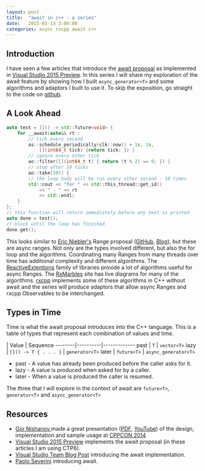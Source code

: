 ```yaml
---
layout: post
title:  "await in c++ - a series"
date:   2015-03-13 3:09:00
categories: async rxcpp await c++
---
```


## Introduction
I have seen a few articles that introduce the [await proposal](http://www.open-std.org/jtc1/sc22/wg21/docs/papers/2014/n4134.pdf) as implemented in [Visual Studio 2015 Preview](https://www.visualstudio.com/en-us/news/vs2015-vs.aspx). In this series I will share my exploration of the await feature by showing how I built `async_generator<T>` and some algorithms and adaptors I built to use it. To skip the exposition, go straight to the code on [github](https://github.com/kirkshoop/await).

## A Look Ahead
```cpp
auto test = []() -> std::future<void> {
    for __await(auto&& rt :
        // tick every second
        as::schedule_periodically(clk::now() + 1s, 1s, 
            [](int64_t tick) {return tick; }) |
        // ignore every other tick
        ao::filter([](int64_t t) { return (t % 2) == 0; }) |
        // stop after 10 ticks
        ao::take(10)) {
        // the loop body will be run every other second - 10 times
        std::cout << "for " << std::this_thread::get_id()
            << " - " << rt
            << std::endl;
    }
};
// this function will return immediately before any text is printed
auto done = test();
// block until the loop has finished
done.get();
```
This looks similar to [Eric Niebler's](https://twitter.com/ericniebler) Range proposal ([GitHub](https://github.com/ericniebler/range-v3), [Blog](http://ericniebler.com/)), but these are async ranges. Not only are the types involved different, but also the for loop and the algorithms. Coordinating many Ranges from many threads over time has additional complexity and different algorithms. The [ReactiveExtentions](http://reactivex.io/languages.html) family of libraries provide a lot of algorithms useful for async Ranges. The [RxMarbles](http://rxmarbles.com/) site has live diagrams for many of the algorithms. [rxcpp](https://github.com/Reactive-Extensions/RxCpp) implements some of these algorithms in C++ without await and the series will produce adaptors that allow async Ranges and rxcpp Observables to be interchanged.

## Types in Time
Time is what the await proposal introduces into the C++ language.
This is a table of types that represent each combination of values and time.

 | Value | Sequence 
--------|----------|------------- 
past | `T` | `vector<T>`
lazy | `[]() -> T { . . . }` | `generator<T>`
later | `future<T>` | `async_generator<T>`

* past - A value has already been produced before the caller asks for it.
* lazy -  A value is produced when asked for by a caller.
* later - When a value is produced the caller is resumed.

The three that I will explore in the context of await are `future<T>`, `generator<T>` and `async_generator<T>`

## Resources
* [Gor Nishanov ](https://twitter.com/gornishanov) made a great presentation ([PDF](https://github.com/CppCon/CppCon2014/blob/master/Presentations/await%202.0%20-%20Stackless%20Resumable%20Functions/await%202.0%20-%20Stackless%20Resumable%20Functions%20-%20Gor%20Nishanov%20-%20CppCon%202014.pdf), [YouTube](https://www.youtube.com/watch?v=KUhSjfSbINE)) of the design, implementation and sample usage at [CPPCON 2014](http://cppcon.org/)
* [Visual Studio 2015 Preview](https://www.visualstudio.com/en-us/news/vs2015-vs.aspx) implements the await proposal (in these articles I am using CTP6).
* [Visual Studio Team Blog Post](http://blogs.msdn.com/b/vcblog/archive/2014/11/12/resumable-functions-in-c.aspx) introducing the await implementation.
* [Paolo Severini](https://paoloseverini.wordpress.com/2015/03/06/stackless-coroutines-with-vs2015/)  introducing await.
